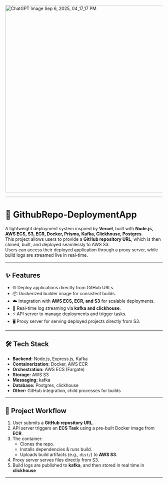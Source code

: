 
<img width="1000" height="600" alt="ChatGPT Image Sep 6, 2025, 04_17_17 PM" src="https://github.com/user-attachments/assets/5f363223-e33e-48f9-9240-0cd78eb9ad9c" />

---

# 🚀 GithubRepo-DeploymentApp

A lightweight deployment system inspired by **Vercel**, built with **Node.js, AWS ECS, S3, ECR, Docker, Prisma, Kafka, Clickhouse, Postgres**.  
This project allows users to provide a **GitHub repository URL**, which is then cloned, built, and deployed seamlessly to AWS S3.  
Users can access their deployed application through a proxy server, while build logs are streamed live in real-time.

---

## ✨ Features
- 🌐 Deploy applications directly from GitHub URLs.
- 📦 Dockerized builder image for consistent builds.
- ☁️ Integration with **AWS ECS, ECR, and S3** for scalable deployments.
- 🔗 Real-time log streaming via **kafka and clickhouse**.
- ⚡ API server to manage deployments and trigger tasks.
- 🖥️ Proxy server for serving deployed projects directly from S3.

---

## 🛠️ Tech Stack
- **Backend:** Node.js, Express.js, Kafka
- **Containerization:** Docker, AWS ECR
- **Orchestration:** AWS ECS (Fargate)
- **Storage:** AWS S3
- **Messaging:** kafka
- **Database:** Postgres, clickhouse
- **Other:** GitHub integration, child processes for builds

---

## 📂 Project Workflow
1. User submits a **GitHub repository URL**.
2. API server triggers an **ECS Task** using a pre-built Docker image from **ECR**.
3. The container:
   - Clones the repo.
   - Installs dependencies & runs build.
   - Uploads build artifacts (e.g., `dist/`) to **AWS S3**.
4. Proxy server serves files directly from S3.
5. Build logs are published to **kafka**, and then stored in real time in **clickhouse**

---


